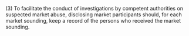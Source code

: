 (3) To facilitate the conduct of investigations by competent authorities on suspected market abuse, disclosing market participants should, for each market sounding, keep a record of the persons who received the market sounding.